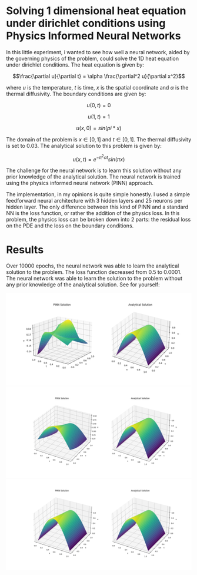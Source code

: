 # Solving 1 dimensional heat equation under dirichlet conditions using Physics Informed Neural Networks

In this little experiment, i wanted to see how well a neural network, aided by the governing physics of the problem, could solve the 1D heat equation under dirichlet conditions. The heat equation is given by:

$$\frac{\partial u}{\partial t} = \alpha \frac{\partial^2 u}{\partial x^2}$$

where $u$ is the temperature, $t$ is time, $x$ is the spatial coordinate and $\alpha$ is the thermal diffusivity. The boundary conditions are given by:

$$u(0, t) = 0$$

$$u(1, t) = 1$$

$$u(x, 0) = sin(pi*x)$$

The domain of the problem is $x \in [0, 1]$ and $t \in [0, 1]$. The thermal diffusivity is set to 0.03. The analytical solution to this problem is given by:

$$u(x, t) = e^{-\pi^2 \alpha t} sin(\pi x)$$

The challenge for the neural network is to learn this solution without any prior knowledge of the analytical solution. The neural network is trained using the physics informed neural network (PINN) approach.

The implementation, in my opinions is quite simple honestly. I used a simple feedforward neural architecture with 3 hidden layers and 25 neurons per hidden layer. The only difference between this kind of PINN and a standard NN is the loss function, or rather the addition of the physics loss. In this problem, the physics loss can be broken down into 2 parts: the residual loss on the PDE and the loss on the boundary conditions.

# Results
Over 10000 epochs, the neural network was able to learn the analytical solution to the problem. The loss function decreased from 0.5 to 0.0001. The neural network was able to learn the solution to the problem without any prior knowledge of the analytical solution.
See for yourself:

![The model's solution(not fully trained) vs the analytical(true) solution](iteration_2.png)
![The model's solution(not fully trained) vs the analytical(true) solution](iteration_3.png)
![The model's solution(trained) vs the analytical(true) solution](final_fit.png)